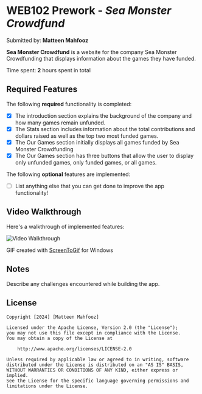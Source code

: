 # WEB102 Prework - *Sea Monster Crowdfund*

Submitted by: **Matteen Mahfooz**

**Sea Monster Crowdfund** is a website for the company Sea Monster Crowdfunding that displays information about the games they have funded.

Time spent: **2** hours spent in total

## Required Features

The following **required** functionality is completed:

* [X] The introduction section explains the background of the company and how many games remain unfunded.
* [X] The Stats section includes information about the total contributions and dollars raised as well as the top two most funded games.
* [X] The Our Games section initially displays all games funded by Sea Monster Crowdfunding
* [X] The Our Games section has three buttons that allow the user to display only unfunded games, only funded games, or all games.

The following **optional** features are implemented:

* [ ] List anything else that you can get done to improve the app functionality!

## Video Walkthrough

Here's a walkthrough of implemented features:

<img src='./assets/Walkthrough.gif' title='Video Walkthrough' width='' alt='Video Walkthrough' />

GIF created with [ScreenToGif](https://www.screentogif.com/) for Windows

## Notes

Describe any challenges encountered while building the app.

## License

    Copyright [2024] [Matteen Mahfooz]

    Licensed under the Apache License, Version 2.0 (the "License");
    you may not use this file except in compliance with the License.
    You may obtain a copy of the License at

        http://www.apache.org/licenses/LICENSE-2.0

    Unless required by applicable law or agreed to in writing, software
    distributed under the License is distributed on an "AS IS" BASIS,
    WITHOUT WARRANTIES OR CONDITIONS OF ANY KIND, either express or implied.
    See the License for the specific language governing permissions and
    limitations under the License.
